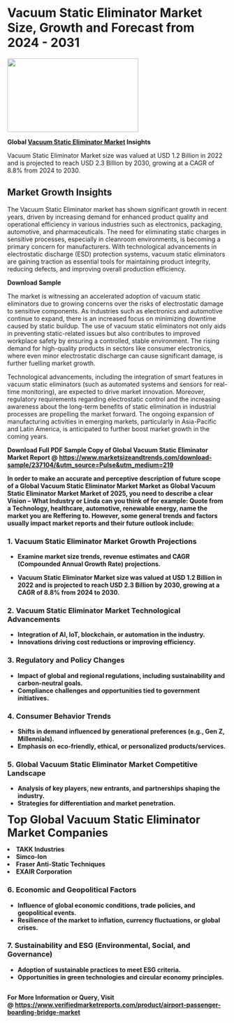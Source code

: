<H1>Vacuum Static Eliminator Market Size, Growth and Forecast from 2024 - 2031</H1><img class="aligncenter size-medium wp-image-584254" src="https://thirdeyenews.in/wp-content/uploads/2024/09/Global-Market-Research-300x168.jpeg" alt="" width="300" height="168" /><p><strong>Global&nbsp;<a href="https://www.marketsizeandtrends.com/download-sample/237104/&amp;utm_source=Pulse&amp;utm_medium=219">Vacuum Static Eliminator Market</a> Insights</strong></p><p>Vacuum Static Eliminator Market size was valued at USD 1.2 Billion in 2022 and is projected to reach USD 2.3 Billion by 2030, growing at a CAGR of 8.8% from 2024 to 2030.</p><p><h2>Market Growth Insights</h2> <p>The Vacuum Static Eliminator market has shown significant growth in recent years, driven by increasing demand for enhanced product quality and operational efficiency in various industries such as electronics, packaging, automotive, and pharmaceuticals. The need for eliminating static charges in sensitive processes, especially in cleanroom environments, is becoming a primary concern for manufacturers. With technological advancements in electrostatic discharge (ESD) protection systems, vacuum static eliminators are gaining traction as essential tools for maintaining product integrity, reducing defects, and improving overall production efficiency.</p> <p><strong>Download Sample</strong></p> <p>The market is witnessing an accelerated adoption of vacuum static eliminators due to growing concerns over the risks of electrostatic damage to sensitive components. As industries such as electronics and automotive continue to expand, there is an increased focus on minimizing downtime caused by static buildup. The use of vacuum static eliminators not only aids in preventing static-related issues but also contributes to improved workplace safety by ensuring a controlled, stable environment. The rising demand for high-quality products in sectors like consumer electronics, where even minor electrostatic discharge can cause significant damage, is further fuelling market growth.</p> <p>Technological advancements, including the integration of smart features in vacuum static eliminators (such as automated systems and sensors for real-time monitoring), are expected to drive market innovation. Moreover, regulatory requirements regarding electrostatic control and the increasing awareness about the long-term benefits of static elimination in industrial processes are propelling the market forward. The ongoing expansion of manufacturing activities in emerging markets, particularly in Asia-Pacific and Latin America, is anticipated to further boost market growth in the coming years.</p> <p><strong></p><p><span class=""><strong>Download Full PDF Sample Copy of Global Vacuum Static Eliminator Market Report</strong> @ <a href="https://www.marketsizeandtrends.com/download-sample/237104/&amp;utm_source=Pulse&amp;utm_medium=219" target="_blank">https://www.marketsizeandtrends.com/download-sample/237104/&amp;utm_source=Pulse&amp;utm_medium=219</a></span></p><p>In order to make an accurate and perceptive description of future scope of a Global&nbsp;Vacuum Static Eliminator Market Market as Global&nbsp;Vacuum Static Eliminator Market Market of 2025, you need to describe a clear Vision &ndash; What Industry or Linda can you think of for example: Quote from a Technology, healthcare, automotive, renewable energy, name the market you are Reffering to. However, some general trends and factors usually impact market reports and their future outlook include:</p><h3>1.&nbsp;<strong>Vacuum Static Eliminator Market Growth Projections</strong></h3><ul><li>Examine market size trends, revenue estimates and CAGR (Compounded Annual Growth Rate) projections.</li><li><p>Vacuum Static Eliminator Market size was valued at USD 1.2 Billion in 2022 and is projected to reach USD 2.3 Billion by 2030, growing at a CAGR of 8.8% from 2024 to 2030.</p></li></ul><h3>2.&nbsp;<strong>Vacuum Static Eliminator Market Technological Advancements</strong></h3><ul><li>Integration of AI, IoT, blockchain, or automation in the industry.</li><li>Innovations driving cost reductions or improving efficiency.</li></ul><h3>3.&nbsp;<strong>Regulatory and Policy Changes</strong></h3><ul><li>Impact of global and regional regulations, including sustainability and carbon-neutral goals.</li><li>Compliance challenges and opportunities tied to government initiatives.</li></ul><h3>4.&nbsp;<strong>Consumer Behavior Trends</strong></h3><ul><li>Shifts in demand influenced by generational preferences (e.g., Gen Z, Millennials).</li><li>Emphasis on eco-friendly, ethical, or personalized products/services.</li></ul><h3>5.&nbsp;<strong>Global Vacuum Static Eliminator Market Competitive Landscape</strong></h3><ul><li>Analysis of key players, new entrants, and partnerships shaping the industry.</li><li>Strategies for differentiation and market penetration.</li></ul><p data-pm-slice="1 1 []"><span style="color: inherit; font-family: inherit; font-size: 25px;">Top Global Vacuum Static Eliminator Market Companies</span></p><div class="" data-test-id=""><p><li>TAKK Industries</li><li> Simco-Ion</li><li> Fraser Anti-Static Techniques</li><li> EXAIR Corporation</li></p></div><h3>6.&nbsp;<strong>Economic and Geopolitical Factors</strong></h3><ul><li>Influence of global economic conditions, trade policies, and geopolitical events.</li><li>Resilience of the market to inflation, currency fluctuations, or global crises.</li></ul><h3>7.&nbsp;<strong>Sustainability and ESG (Environmental, Social, and Governance)</strong></h3><ul><li>Adoption of sustainable practices to meet ESG criteria.</li><li>Opportunities in green technologies and circular economy principles.</li></ul><h2><strong style="font-size: 14px;">For More Information or Query, Visit @&nbsp;</strong><a style="background-color: #ffffff; font-size: 14px;" href="https://www.marketsizeandtrends.com/report/vacuum-static-eliminator-market/" target="_blank">https://www.verifiedmarketreports.com/product/airport-passenger-boarding-bridge-market</a></h2>
